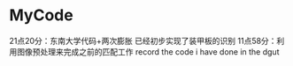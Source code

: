 # MyCode
21点20分：东南大学代码+两次膨胀 已经初步实现了装甲板的识别
11点58分：利用图像预处理来完成之前的匹配工作
record the code i have done in the dgut 
